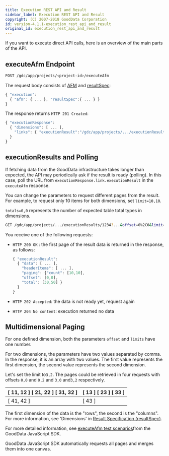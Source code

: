 ```yaml
---
title: Execution REST API and Result
sidebar_label: Execution REST API and Result
copyright: (C) 2007-2018 GoodData Corporation
id: version-4.1.1-execution_rest_api_and_result
original_id: execution_rest_api_and_result
---
```


If you want to execute direct API calls, here is an overview of the main parts of the API.

## executeAfm Endpoint

```bash
POST /gdc/app/projects/<project-id>/executeAfm
```

The request body consists of [AFM](50_custom__execution.md) and [resultSpec](result_spec.md):

```javascript
{ "execution":
  { "afm": { ... }, "resultSpec":{ ... } }
}
```

The response returns `HTTP 201 Created`:

```javascript
{ "executionResponse":
  { "dimensions": [ ... ],
    "links": { "executionResult":"/gdc/app/projects/.../executionResults/1234?...&offset=0%2C0&limit=1000%2C1000&dimensions=2&totals=0%2C0" }
  }
}
```

## executionResults and Polling

If fetching data from the GoodData infrastructure takes longer than expected, the API may periodically ask if the result is ready \(polling\). In this case, poll the URL from `executionResponse.link.executionResult` in the `executeAfm` response.

You can change the parameters to request different pages from the result. For example, to request only 10 items for both dimensions, set `limit=10,10`.

`totals=0,0` represents the number of expected table total types in dimensions.

```bash
GET /gdc/app/projects/.../executionResults/1234?...&offset=0%2C0&limit=10%2C10&dimensions=2&totals=0%2C0
```

You receive one of the following requests:

* `HTTP 200 OK`
  : the first page of the result data is returned in the response, as follows:

  ```javascript
  { "executionResult":
    { "data": [ ... ],
      "headerItems": [ ... ],
      "paging": {"count": [10,10],
      "offset": [0,0],
      "total": [30,50] }
    }
  }
  ```

* `HTTP 202 Accepted`: the data is not ready yet, request again
* `HTTP 204 No content`: execution returned no data

## Multidimensional Paging

For one defined dimension, both the parameters `offset` and `limits` have one number.

For two dimensions, the parameters have two values separated by comma. In the response, it is an array with two values. The first value represents the first dimension, the second value represents the second dimension.

Let's set the limit to`3,2`. The pages could be retrieved in four requests with offsets `0,0` and `0,2` and `3,0` and`3,2` respectively.

| \[ 11, 12 \] \[ 21, 22 \] \[ 31, 32 \] | \[ 13 \] \[ 23 \] \[ 33 \] |
| :--- | :--- |
| \[ 41, 42 \] | \[ 43 \] |

The first dimension of the data is the "rows", the second is the "columns". For more information, see 'Dimensions' in [Result Specification \(resultSpec\)](50_custom__result.md).

For more detailed information, see [executeAfm test scenarios](https://github.com/gooddata/gooddata-js/blob/master/test/execution/execute-afm.test.js#L228)from the GoodData JavaScript SDK.

GoodData JavaScript SDK automatically requests all pages and merges them into one canvas.
